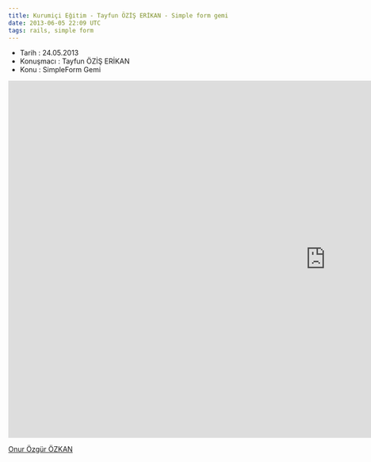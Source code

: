 ```yaml
---
title: Kurumiçi Eğitim - Tayfun ÖZİŞ ERİKAN - Simple form gemi
date: 2013-06-05 22:09 UTC
tags: rails, simple form
---
```



*   Tarih : 24.05.2013
*   Konuşmacı : Tayfun ÖZİŞ ERİKAN
*   Konu : SimpleForm Gemi

<iframe width="1280" height="720" src="http://www.youtube.com/embed/UPROc3DXKtQ" frameborder="0" allowfullscreen></iframe>

[Onur Özgür ÖZKAN](http://twitter.com/onurozgurozkan)
